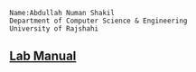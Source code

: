    Name:Abdullah Numan Shakil
    Department of Computer Science & Engineering
    University of Rajshahi

## [Lab Manual](https://github.com/Shakil-RU/Compiler-Design-Lab/blob/main/Lab_Manual.pdf)
